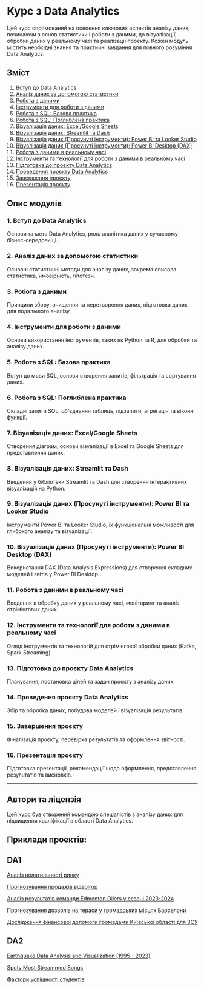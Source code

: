 # Курс з Data Analytics

Цей курс спрямований на освоєння ключових аспектів аналізу даних, починаючи з основ статистики і роботи з даними, до візуалізації, обробки даних у реальному часі та реалізації проєкту. Кожен модуль містить необхідні знання та практичні завдання для повного розуміння Data Analytics.

## Зміст

1. [Вступ до Data Analytics](#вступ-до-data-analytics)
2. [Аналіз даних за допомогою статистики](#аналіз-даних-за-допомогою-статистики)
3. [Робота з даними](#робота-з-даними)
4. [Інструменти для роботи з даними](#інструменти-для-роботи-з-даними)
5. [Робота з SQL: Базова практика](#робота-з-sql-базова-практика)
6. [Робота з SQL: Поглиблена практика](#робота-з-sql-поглиблена-практика)
7. [Візуалізація даних: Excel/Google Sheets](#візуалізація-даних-excelgoogle-sheets)
8. [Візуалізація даних: Streamlit та Dash](#візуалізація-даних-streamlit-та-dash)
9. [Візуалізація даних (Просунуті інструменти): Power BI та Looker Studio](#візуалізація-даних-проsunуті-інструменти-power-bi-та-looker-studio)
10. [Візуалізація даних (Просунуті інструменти): Power BI Desktop (DAX)](#візуалізація-даних-просунуті-інструменти-power-bi-desktop-dax)
11. [Робота з даними в реальному часі](#робота-з-даними-в-реальному-часі)
12. [Інструменти та технології для роботи з даними в реальному часі](#інструменти-та-технології-для-роботи-з-даними-в-реальному-часі)
13. [Підготовка до проєкту Data Analytics](#підготовка-до-проєкту-data-analytics)
14. [Проведення проєкту Data Analytics](#проведення-проєкту-data-analytics)
15. [Завершення проєкту](#завершення-проєкту)
16. [Презентація проєкту](#презентація-проєкту)

## Опис модулів

### 1. Вступ до Data Analytics
Основи та мета Data Analytics, роль аналітика даних у сучасному бізнес-середовищі.

### 2. Аналіз даних за допомогою статистики
Основні статистичні методи для аналізу даних, зокрема описова статистика, ймовірність, гіпотези.

### 3. Робота з даними
Принципи збору, очищення та перетворення даних, підготовка даних для подальшого аналізу.

### 4. Інструменти для роботи з даними
Основи використання інструментів, таких як Python та R, для обробки та аналізу даних.

### 5. Робота з SQL: Базова практика
Вступ до мови SQL, основи створення запитів, фільтрація та сортування даних.

### 6. Робота з SQL: Поглиблена практика
Складні запити SQL, об'єднання таблиць, підзапити, агрегація та віконні функції.

### 7. Візуалізація даних: Excel/Google Sheets
Створення діаграм, основи візуалізації в Excel та Google Sheets для представлення даних.

### 8. Візуалізація даних: Streamlit та Dash
Введення у бібліотеки Streamlit та Dash для створення інтерактивних візуалізацій на Python.

### 9. Візуалізація даних (Просунуті інструменти): Power BI та Looker Studio
Інструменти Power BI та Looker Studio, їх функціональні можливості для глибокого аналізу та візуалізації.

### 10. Візуалізація даних (Просунуті інструменти): Power BI Desktop (DAX)
Використання DAX (Data Analysis Expressions) для створення складних моделей і звітів у Power BI Desktop.

### 11. Робота з даними в реальному часі
Введення в обробку даних у реальному часі, моніторинг та аналіз стрімінгових даних.

### 12. Інструменти та технології для роботи з даними в реальному часі
Огляд інструментів та технологій для стрімінгової обробки даних (Kafka, Spark Streaming).

### 13. Підготовка до проєкту Data Analytics
Планування, постановка цілей та задач проєкту з аналізу даних.

### 14. Проведення проєкту Data Analytics
Збір та обробка даних, побудова моделей і візуалізація результатів.

### 15. Завершення проєкту
Фіналізація проєкту, перевірка результатів та оформлення звітності.

### 16. Презентація проєкту
Підготовка презентації, рекомендації щодо оформлення, представлення результатів та висновків.

---

## Автори та ліцензія

Цей курс був створений командою спеціалістів з аналізу даних для підвищення кваліфікації в області Data Analytics. 



## Приклади проектів:

## DA1

[Аналіз волатильності ринку](https://github.com/yanina-r/stock-market-app )

[Прогнозування продажів відеоігор](https://github.com/KarynaVyl/Video-Game-Sales-Forecasting)

[Аналіз результатів команди Edmonton Oilers у сезоні 2023-2024](https://github.com/serhii9227/EO2023-2024)

[Прогнозування дозволів на тераси у громадських місцях Барселони](https://github.com/Zeremhok/BCN-Open-Data/blob/main/README.md)

[Дослідження фінансової допомоги громадами Київської області для ЗСУ]()

## DA2

[Earthquake Data Analysis and Visualization (1995 - 2023)](https://github.com/arahulina/danewmultiapp)

[Spoty Most Streammed Songs](https://github.com/VolodymyrBozhynskyi/DA-MyNewProject09_10_2024)

[Фактори успішності студентів](https://github.com/volkowladys/StundentPerformanceFactors?tab=readme-ov-file)



